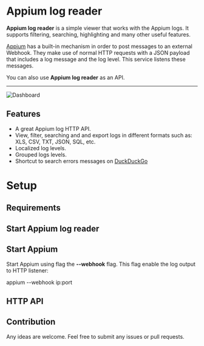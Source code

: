 # Appium log reader
**Appium log reader** is a simple viewer that works with the Appium logs. It supports filtering, searching, highlighting and many other useful features. 

[Appium](http://appium.io) has a built-in mechanism in order to post messages to an external Webhook. They make use of normal HTTP requests with a JSON payload that includes a log message and the log level. This service listens these messages.

You can also use **Appium log reader** as an API.


---

![Dashboard](https://raw.githubusercontent.com/mobileboxlab/appium-log-reader/master/docs/screen.png)

## Features

  - A great Appium log HTTP API.
  - View, filter, searching and and export logs in different formats such as: XLS, CSV, TXT, JSON, SQL, etc.
  - Localized log levels.
  - Grouped logs levels.
  - Shortcut to search errors messages on [DuckDuckGo](https://duckduckgo.com)


# Setup 

## Requirements



## Start Appium log reader



## Start Appium

Start Appium using flag the **--webhook** flag. This flag enable the log output to HTTP listener:

appium --webhook ip:port 



## HTTP API



## Contribution

Any ideas are welcome. Feel free to submit any issues or pull requests.
